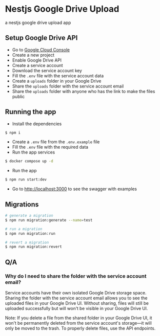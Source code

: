 # Nestjs Google Drive Upload

a nestjs google drive upload app

## Setup Google Drive API

- Go to [Google Cloud Console](https://console.cloud.google.com/)
- Create a new project
- Enable Google Drive API
- Create a service account
- Download the service account key
- Fill the `.env` file with the service account data
- Create a `uploads` folder in your Google Drive
- Share the `uploads` folder with the service account email
- Share the `uploads` folder with anyone who has the link to make the files public

## Running the app

- Install the dependencies

```bash
$ npm i
```

- Create a `.env` file from the `.env.example` file
- Fill the `.env` file with the required data
- Run the app services

```bash
$ docker compose up -d
```

- Run the app

```bash
$ npm run start:dev
```

- Go to [http://localhost:3000](http://localhost:3000) to see the swagger with examples

## Migrations

```bash
# generate a migration
$ npm run migration:generate --name=test

# run a migration
$ npm run migration:run

# revert a migration
$ npm run migration:revert
```

## Q/A

### Why do I need to share the folder with the service account email?

Service accounts have their own isolated Google Drive storage space. Sharing the folder with the service account email allows you to see the uploaded files in your Google Drive UI. Without sharing, files will still be uploaded successfully but will won't be visible in your Google Drive UI.

Note: If you delete a file from the shared folder in your Google Drive UI, it won't be permanently deleted from the service account's storage—it will only be moved to the trash. To properly delete files, use the API endpoints.
